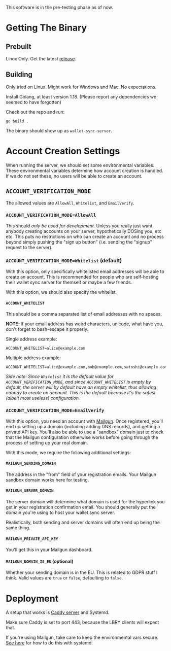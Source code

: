 This software is in the pre-testing phase as of now.

# Getting The Binary

## Prebuilt

Linux Only. Get the latest [release](https://github.com/lbryio/wallet-sync-server/releases).

## Building

Only tried on Linux. Might work for Windows and Mac. No expectations.

Install Golang, at least version 1.18. (Please report any dependencies we seemed to have forgotten)

Check out the repo and run:

```
go build .
```

The binary should show up as `wallet-sync-server`.

# Account Creation Settings

When running the server, we should set some environmental variables. These environmental variables determine how account creation is handled. If we do not set these, no users will be able to create an account.

## `ACCOUNT_VERIFICATION_MODE`

The allowed values are `AllowAll`, `Whitelist`, and `EmailVerify`.

### `ACCOUNT_VERIFICATION_MODE=AllowAll`

This should _only be used for development_. Unless you really just want anybody creating accounts on your server, hypothetically DOSing you, etc etc. This puts no restrictions on who can create an account and no process beyond simply pushing the "sign up button" (i.e. sending the "signup" request to the server).

### `ACCOUNT_VERIFICATION_MODE=Whitelist` (default)

With this option, only specifically whitelisted email addresses will be able to create an account. This is recommended for people who are self-hosting their wallet sync server for themself or maybe a few friends.

With this option, we should also specify the whitelist.

#### `ACCOUNT_WHITELIST`

This should be a comma separated list of email addresses with no spaces.

**NOTE**: If your email address has weird characters, unicode, what have you, don't forget to bash-escape it properly.

Single address example:

```
ACCOUNT_WHITELIST=alice@example.com
```

Multiple address example:

```
ACCOUNT_WHITELIST=alice@example.com,bob@example.com,satoshi@example.com
```

_Side note: Since `Whitelist` it is the default value for `ACCOUNT_VERIFICATION_MODE`, and since `ACCOUNT_WHITELIST` is empty by default, the server will by default have an empty whitelist, thus allowing nobody to create an account. This is the default because it's the safest (albeit most useless) configuration._

### `ACCOUNT_VERIFICATION_MODE=EmailVerify`

With this option, you need an account with [Mailgun](mailgun.com). Once registered, you'll end up setting up a domain (including adding DNS records), and getting a private API key. You'll also be able to use a "sandbox" domain just to check that the Mailgun configuration otherwise works before going through the process of setting up your real domain.

With this mode, we require the following additional settings:

#### `MAILGUN_SENDING_DOMAIN`

The address in the "from" field of your registration emails. Your Mailgun sandbox domain works here for testing.

#### `MAILGUN_SERVER_DOMAIN`

The server domain will determine what domain is used for the hyperlink you get in your registration confirmation email. You should generally put the domain you're using to host your wallet sync server.

Realistically, both sending and server domains will often end up being the same thing.

#### `MAILGUN_PRIVATE_API_KEY`

You'll get this in your Mailgun dashboard.

#### `MAILGUN_DOMAIN_IS_EU` (optional)

Whether your sending domain is in the EU. This is related to GDPR stuff I think. Valid values are `true` or `false`, defaulting to `false`.

# Deployment

A setup that works is [Caddy server](https://caddyserver.com) and Systemd.

Make sure Caddy is set to port 443, because the LBRY clients will expect that.

If you're using Mailgun, take care to keep the environmental vars secure. [See here](https://serverfault.com/questions/413397/how-to-set-environment-variable-in-systemd-service/910655#910655) for how to do this with systemd.
